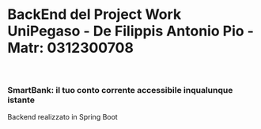 <h1>BackEnd del Project Work UniPegaso - De Filippis Antonio Pio - Matr: 0312300708 </h1> <br>
<h3>SmartBank: il tuo conto corrente accessibile inqualunque istante</h3>
Backend realizzato in Spring Boot 
